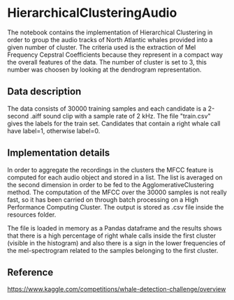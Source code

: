 # HierarchicalClusteringAudio
The notebook contains the implementation of Hierarchical Clustering in order to group the audio tracks of North Atlantic whales provided into a 
given number of cluster. The criteria used is the extraction of Mel Frequency Cepstral Coefficients because they 
represent in a compact way the overall features of the data. The number of cluster is set to 3, this number was 
choosen by looking at the dendrogram representation.

## Data description
The data consists of 30000 training samples and each candidate is a 2-second .aiff sound clip with a sample rate of 2 kHz. The file "train.csv" gives the labels for the train set.
Candidates that contain a right whale call have label=1, otherwise label=0.

## Implementation details
In order to aggregate the recordings in the clusters the MFCC feature is computed for each audio object and stored in a list.
The list is averaged on the second dimension in order to be fed to the AgglomerativeClustering method.
The computation of the MFCC over the 30000 samples is not really fast, so it has been carried on through batch processing 
on a High Performance Computing Cluster. The output is stored as .csv file inside the resources folder.

The file is loaded in memory as a Pandas dataframe and the results shows that there is a high percentage of right whale calls 
inside the first cluster (visible in the histogram) and also there is a sign in the lower frequencies of the mel-spectrogram 
related to the samples belonging to the first cluster.

## Reference 
https://www.kaggle.com/competitions/whale-detection-challenge/overview
